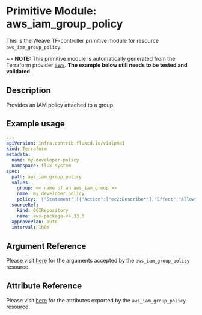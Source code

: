 
# Primitive Module: aws_iam_group_policy

This is the Weave TF-controller primitive module for resource `aws_iam_group_policy`.

~> **NOTE:** This primitive module is automatically generated from the Terraform provider [aws](https://registry.terraform.io/providers/hashicorp/aws/latest/docs/resources/iam_group_policy). **The example below still needs to be tested and validated**.

## Description

Provides an IAM policy attached to a group.

## Example usage

```yaml
---
apiVersion: infra.contrib.fluxcd.io/v1alpha1
kind: Terraform
metadata:
  name: my-developer-policy
  namespace: flux-system
spec:
  path: aws_iam_group_policy
  values:
    group: << name of an aws_iam_group >>
    name: my_developer_policy
    policy: '{"Statement":[{"Action":["ec2:Describe*"],"Effect":"Allow","Resource":"*"}],"Version":"2012-10-17"}'
  sourceRef:
    kind: OCIRepository
    name: aws-package-v4.33.0
  approvePlan: auto
  interval: 1h0m
```

## Argument Reference

Please visit [here](https://registry.terraform.io/providers/hashicorp/aws/4.33.0/docs/resources/iam_group_policy#argument-reference) for the arguments accepted by the `aws_iam_group_policy` resource.

## Attribute Reference

Please visit [here](https://registry.terraform.io/providers/hashicorp/aws/4.33.0/docs/resources/iam_group_policy#attributes-reference) for the attributes exported by the `aws_iam_group_policy` resource.
